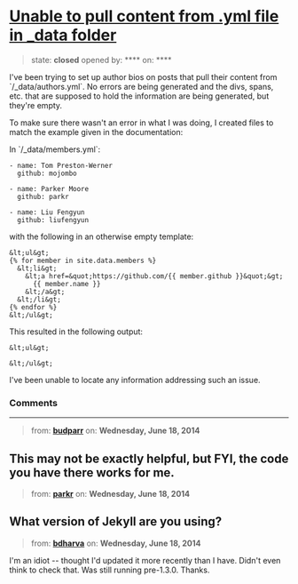 # [Unable to pull content from .yml file in _data folder](https://github.com/jekyll/jekyll-help/issues/75)

> state: **closed** opened by: **** on: ****

I&#x27;ve been trying to set up author bios on posts that pull their content from &#x60;/_data/authors.yml&#x60;. No errors are being generated and the divs, spans, etc. that are supposed to hold the information are being generated, but they&#x27;re empty.

To make sure there wasn&#x27;t an error in what I was doing, I created files to match the example given in the documentation:

In &#x60;/_data/members.yml&#x60;:

    - name: Tom Preston-Werner
      github: mojombo

    - name: Parker Moore
      github: parkr

    - name: Liu Fengyun
      github: liufengyun

with the following in an otherwise empty template:

    &lt;ul&gt;
    {% for member in site.data.members %}
      &lt;li&gt;
        &lt;a href=&quot;https://github.com/{{ member.github }}&quot;&gt;
          {{ member.name }}
        &lt;/a&gt;
      &lt;/li&gt;
    {% endfor %}
    &lt;/ul&gt;

This resulted in the following output:

    &lt;ul&gt;
    
    &lt;/ul&gt;

I&#x27;ve been unable to locate any information addressing such an issue. 

### Comments

---
> from: [**budparr**](https://github.com/jekyll/jekyll-help/issues/75#issuecomment-46490728) on: **Wednesday, June 18, 2014**

This may not be exactly helpful, but FYI, the code you have there works for me.
---
> from: [**parkr**](https://github.com/jekyll/jekyll-help/issues/75#issuecomment-46496784) on: **Wednesday, June 18, 2014**

What version of Jekyll are you using?
---
> from: [**bdharva**](https://github.com/jekyll/jekyll-help/issues/75#issuecomment-46512785) on: **Wednesday, June 18, 2014**

I&#x27;m an idiot -- thought I&#x27;d updated it more recently than I have. Didn&#x27;t even think to check that. Was still running pre-1.3.0. Thanks.
